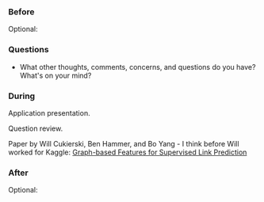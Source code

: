 ### Before

Optional:


### Questions

 * What other thoughts, comments, concerns, and questions do you have? What's on your mind?


### During

Application presentation.

Question review.


Paper by Will Cukierski, Ben Hammer, and Bo Yang - I think before Will worked for Kaggle:
[Graph-based Features for Supervised Link Prediction](http://www.kaggle.com/blobs/download/forum-message-attachment-files/183/supervised_link_prediction.pdf)


### After

Optional:
